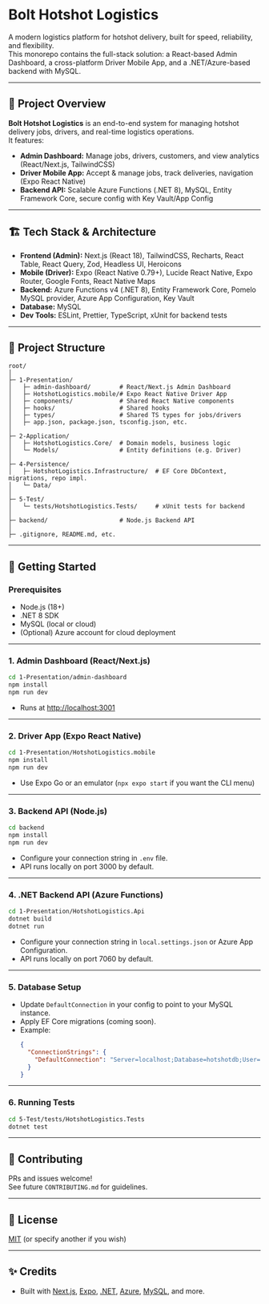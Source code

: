 # Bolt Hotshot Logistics

A modern logistics platform for hotshot delivery, built for speed, reliability, and flexibility.  
This monorepo contains the full-stack solution: a React-based Admin Dashboard, a cross-platform Driver Mobile App, and a .NET/Azure-based backend with MySQL.

---

## 🚚 Project Overview

**Bolt Hotshot Logistics** is an end-to-end system for managing hotshot delivery jobs, drivers, and real-time logistics operations.  
It features:

- **Admin Dashboard:** Manage jobs, drivers, customers, and view analytics (React/Next.js, TailwindCSS)
- **Driver Mobile App:** Accept & manage jobs, track deliveries, navigation (Expo React Native)
- **Backend API:** Scalable Azure Functions (.NET 8), MySQL, Entity Framework Core, secure config with Key Vault/App Config

---

## 🏗️ Tech Stack & Architecture

- **Frontend (Admin):** Next.js (React 18), TailwindCSS, Recharts, React Table, React Query, Zod, Headless UI, Heroicons
- **Mobile (Driver):** Expo (React Native 0.79+), Lucide React Native, Expo Router, Google Fonts, React Native Maps
- **Backend:** Azure Functions v4 (.NET 8), Entity Framework Core, Pomelo MySQL provider, Azure App Configuration, Key Vault
- **Database:** MySQL
- **Dev Tools:** ESLint, Prettier, TypeScript, xUnit for backend tests

---

## 📁 Project Structure

```
root/
│
├─ 1-Presentation/
│   ├─ admin-dashboard/        # React/Next.js Admin Dashboard
│   ├─ HotshotLogistics.mobile/# Expo React Native Driver App
│   ├─ components/             # Shared React Native components
│   ├─ hooks/                  # Shared hooks
│   ├─ types/                  # Shared TS types for jobs/drivers
│   ├─ app.json, package.json, tsconfig.json, etc.
│
├─ 2-Application/
│   ├─ HotshotLogistics.Core/  # Domain models, business logic
│   └─ Models/                 # Entity definitions (e.g. Driver)
│
├─ 4-Persistence/
│   ├─ HotshotLogistics.Infrastructure/  # EF Core DbContext, migrations, repo impl.
│   └─ Data/
│
├─ 5-Test/
│   └─ tests/HotshotLogistics.Tests/     # xUnit tests for backend
│
├─ backend/                    # Node.js Backend API
│
├─ .gitignore, README.md, etc.
```

---

## 🚀 Getting Started

### Prerequisites

- Node.js (18+)
- .NET 8 SDK
- MySQL (local or cloud)
- (Optional) Azure account for cloud deployment

---

### 1. Admin Dashboard (React/Next.js)

```bash
cd 1-Presentation/admin-dashboard
npm install
npm run dev
```
- Runs at [http://localhost:3001](http://localhost:3001)

---

### 2. Driver App (Expo React Native)

```bash
cd 1-Presentation/HotshotLogistics.mobile
npm install
npm run dev
```
- Use Expo Go or an emulator (`npx expo start` if you want the CLI menu)

---

### 3. Backend API (Node.js)

```bash
cd backend
npm install
npm run dev
```
- Configure your connection string in `.env` file.
- API runs locally on port 3000 by default.

---

### 4. .NET Backend API (Azure Functions)

```bash
cd 1-Presentation/HotshotLogistics.Api
dotnet build
dotnet run
```
- Configure your connection string in `local.settings.json` or Azure App Configuration.
- API runs locally on port 7060 by default.

---

### 5. Database Setup

- Update `DefaultConnection` in your config to point to your MySQL instance.
- Apply EF Core migrations (coming soon).
- Example:
  ```json
  {
    "ConnectionStrings": {
      "DefaultConnection": "Server=localhost;Database=hotshotdb;User=root;Password=yourpassword;"
    }
  }
  ```

---

### 6. Running Tests

```bash
cd 5-Test/tests/HotshotLogistics.Tests
dotnet test
```

---

## 👥 Contributing

PRs and issues welcome!  
See future `CONTRIBUTING.md` for guidelines.

---

## 📄 License

[MIT](LICENSE) (or specify another if you wish)

---

## ✨ Credits

- Built with [Next.js](https://nextjs.org/), [Expo](https://expo.dev/), [.NET](https://dotnet.microsoft.com/), [Azure](https://azure.microsoft.com/), [MySQL](https://www.mysql.com/), and more.
